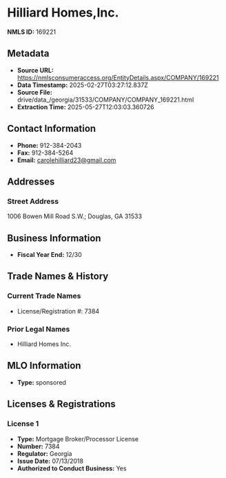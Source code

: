 # Hilliard Homes,Inc.

**NMLS ID:** 169221

## Metadata
- **Source URL:** https://nmlsconsumeraccess.org/EntityDetails.aspx/COMPANY/169221
- **Data Timestamp:** 2025-02-27T03:27:12.837Z
- **Source File:** drive/data_/georgia/31533/COMPANY/COMPANY_169221.html
- **Extraction Time:** 2025-05-27T12:03:03.360726

## Contact Information
- **Phone:** 912-384-2043
- **Fax:** 912-384-5264
- **Email:** carolehilliard23@gmail.com

## Addresses
### Street Address
1006 Bowen Mill Road S.W.; Douglas, GA 31533

## Business Information
- **Fiscal Year End:** 12/30

## Trade Names & History
### Current Trade Names
- License/Registration #: 7384

### Prior Legal Names
- Hilliard Homes Inc.

## MLO Information
- **Type:** sponsored

## Licenses & Registrations

### License 1
- **Type:** Mortgage Broker/Processor License
- **Number:** 7384
- **Regulator:** Georgia
- **Issue Date:** 07/13/2018
- **Authorized to Conduct Business:** Yes
